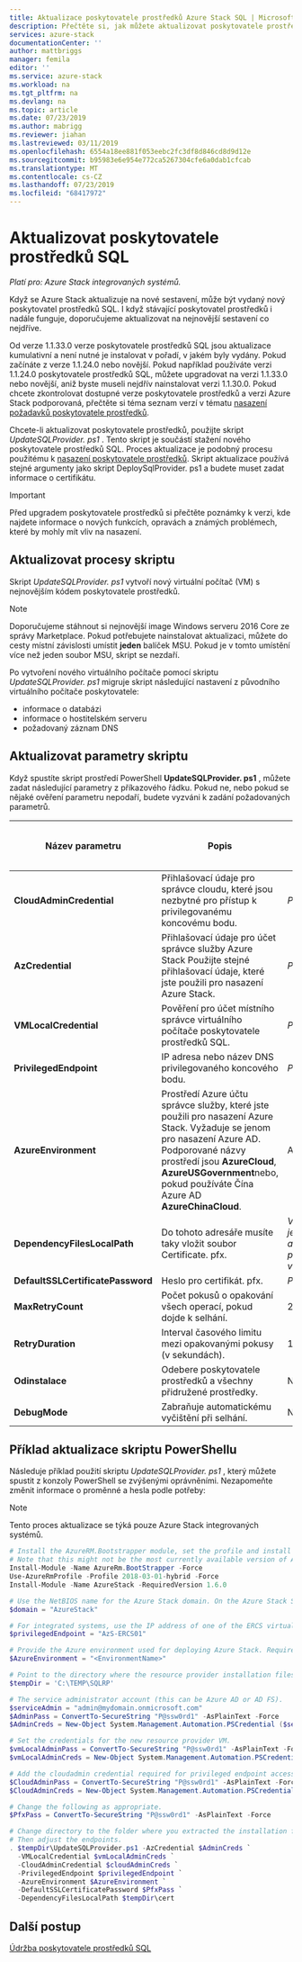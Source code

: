 ```yaml
---
title: Aktualizace poskytovatele prostředků Azure Stack SQL | Microsoft Docs
description: Přečtěte si, jak můžete aktualizovat poskytovatele prostředků Azure Stack SQL.
services: azure-stack
documentationCenter: ''
author: mattbriggs
manager: femila
editor: ''
ms.service: azure-stack
ms.workload: na
ms.tgt_pltfrm: na
ms.devlang: na
ms.topic: article
ms.date: 07/23/2019
ms.author: mabrigg
ms.reviewer: jiahan
ms.lastreviewed: 03/11/2019
ms.openlocfilehash: 6554a18ee881f053eebc2fc3df8d846cd8d9d12e
ms.sourcegitcommit: b95983e6e954e772ca5267304cfe6a0dab1cfcab
ms.translationtype: MT
ms.contentlocale: cs-CZ
ms.lasthandoff: 07/23/2019
ms.locfileid: "68417972"
---
```

# <a name="update-the-sql-resource-provider"></a>Aktualizovat poskytovatele prostředků SQL

*Platí pro: Azure Stack integrovaných systémů.*

Když se Azure Stack aktualizuje na nové sestavení, může být vydaný nový poskytovatel prostředků SQL. I když stávající poskytovatel prostředků i nadále funguje, doporučujeme aktualizovat na nejnovější sestavení co nejdříve. 

Od verze 1.1.33.0 verze poskytovatele prostředků SQL jsou aktualizace kumulativní a není nutné je instalovat v pořadí, v jakém byly vydány. Pokud začínáte z verze 1.1.24.0 nebo novější. Pokud například používáte verzi 1.1.24.0 poskytovatele prostředků SQL, můžete upgradovat na verzi 1.1.33.0 nebo novější, aniž byste museli nejdřív nainstalovat verzi 1.1.30.0. Pokud chcete zkontrolovat dostupné verze poskytovatele prostředků a verzi Azure Stack podporovaná, přečtěte si téma seznam verzí v tématu [nasazení požadavků poskytovatele prostředků](./azure-stack-sql-resource-provider-deploy.md#prerequisites).

Chcete-li aktualizovat poskytovatele prostředků, použijte skript *UpdateSQLProvider. ps1* . Tento skript je součástí stažení nového poskytovatele prostředků SQL. Proces aktualizace je podobný procesu použitému k [nasazení poskytovatele prostředků](./azure-stack-sql-resource-provider-deploy.md). Skript aktualizace používá stejné argumenty jako skript DeploySqlProvider. ps1 a budete muset zadat informace o certifikátu.

 > [!IMPORTANT]
 > Před upgradem poskytovatele prostředků si přečtěte poznámky k verzi, kde najdete informace o nových funkcích, opravách a známých problémech, které by mohly mít vliv na nasazení.

## <a name="update-script-processes"></a>Aktualizovat procesy skriptu

Skript *UpdateSQLProvider. ps1* vytvoří nový virtuální počítač (VM) s nejnovějším kódem poskytovatele prostředků.

> [!NOTE]
> Doporučujeme stáhnout si nejnovější image Windows serveru 2016 Core ze správy Marketplace. Pokud potřebujete nainstalovat aktualizaci, můžete do cesty místní závislosti umístit **jeden** balíček MSU. Pokud je v tomto umístění více než jeden soubor MSU, skript se nezdaří.

Po vytvoření nového virtuálního počítače pomocí skriptu *UpdateSQLProvider. ps1* migruje skript následující nastavení z původního virtuálního počítače poskytovatele:

* informace o databázi
* informace o hostitelském serveru
* požadovaný záznam DNS

## <a name="update-script-parameters"></a>Aktualizovat parametry skriptu

Když spustíte skript prostředí PowerShell **UpdateSQLProvider. ps1** , můžete zadat následující parametry z příkazového řádku. Pokud ne, nebo pokud se nějaké ověření parametru nepodaří, budete vyzváni k zadání požadovaných parametrů.

| Název parametru | Popis | Komentář nebo výchozí hodnota |
| --- | --- | --- |
| **CloudAdminCredential** | Přihlašovací údaje pro správce cloudu, které jsou nezbytné pro přístup k privilegovanému koncovému bodu. | _Požadováno_ |
| **AzCredential** | Přihlašovací údaje pro účet správce služby Azure Stack Použijte stejné přihlašovací údaje, které jste použili pro nasazení Azure Stack. | _Požadováno_ |
| **VMLocalCredential** | Pověření pro účet místního správce virtuálního počítače poskytovatele prostředků SQL. | _Požadováno_ |
| **PrivilegedEndpoint** | IP adresa nebo název DNS privilegovaného koncového bodu. |  _Požadováno_ |
| **AzureEnvironment** | Prostředí Azure účtu správce služby, které jste použili pro nasazení Azure Stack. Vyžaduje se jenom pro nasazení Azure AD. Podporované názvy prostředí jsou **AzureCloud**, **AzureUSGovernment**nebo, pokud používáte Čína Azure AD **AzureChinaCloud**. | AzureCloud |
| **DependencyFilesLocalPath** | Do tohoto adresáře musíte taky vložit soubor Certificate. pfx. | _Volitelné pro jeden uzel, ale je povinný pro více uzlů_ |
| **DefaultSSLCertificatePassword** | Heslo pro certifikát. pfx. | _Požadováno_ |
| **MaxRetryCount** | Počet pokusů o opakování všech operací, pokud dojde k selhání.| 2 |
| **RetryDuration** |Interval časového limitu mezi opakovanými pokusy (v sekundách). | 120 |
| **Odinstalace** | Odebere poskytovatele prostředků a všechny přidružené prostředky. | Ne |
| **DebugMode** | Zabraňuje automatickému vyčištění při selhání. | Ne |

## <a name="update-script-powershell-example"></a>Příklad aktualizace skriptu PowerShellu
Následuje příklad použití skriptu *UpdateSQLProvider. ps1* , který můžete spustit z konzoly PowerShell se zvýšenými oprávněními. Nezapomeňte změnit informace o proměnné a hesla podle potřeby:  

> [!NOTE]
> Tento proces aktualizace se týká pouze Azure Stack integrovaných systémů.

```powershell
# Install the AzureRM.Bootstrapper module, set the profile and install the AzureStack module
# Note that this might not be the most currently available version of Azure Stack PowerShell.
Install-Module -Name AzureRm.BootStrapper -Force
Use-AzureRmProfile -Profile 2018-03-01-hybrid -Force
Install-Module -Name AzureStack -RequiredVersion 1.6.0

# Use the NetBIOS name for the Azure Stack domain. On the Azure Stack SDK, the default is AzureStack but this might have been changed at installation.
$domain = "AzureStack"

# For integrated systems, use the IP address of one of the ERCS virtual machines.
$privilegedEndpoint = "AzS-ERCS01"

# Provide the Azure environment used for deploying Azure Stack. Required only for Azure AD deployments. Supported values for the <environment name> parameter are AzureCloud, AzureChinaCloud or AzureUSGovernment depending which Azure subscription you are using. 
$AzureEnvironment = "<EnvironmentName>"

# Point to the directory where the resource provider installation files were extracted.
$tempDir = 'C:\TEMP\SQLRP'

# The service administrator account (this can be Azure AD or AD FS).
$serviceAdmin = "admin@mydomain.onmicrosoft.com"
$AdminPass = ConvertTo-SecureString "P@ssw0rd1" -AsPlainText -Force
$AdminCreds = New-Object System.Management.Automation.PSCredential ($serviceAdmin, $AdminPass)

# Set the credentials for the new resource provider VM.
$vmLocalAdminPass = ConvertTo-SecureString "P@ssw0rd1" -AsPlainText -Force
$vmLocalAdminCreds = New-Object System.Management.Automation.PSCredential ("sqlrpadmin", $vmLocalAdminPass)

# Add the cloudadmin credential required for privileged endpoint access.
$CloudAdminPass = ConvertTo-SecureString "P@ssw0rd1" -AsPlainText -Force
$CloudAdminCreds = New-Object System.Management.Automation.PSCredential ("$domain\cloudadmin", $CloudAdminPass)

# Change the following as appropriate.
$PfxPass = ConvertTo-SecureString "P@ssw0rd1" -AsPlainText -Force

# Change directory to the folder where you extracted the installation files.
# Then adjust the endpoints.
. $tempDir\UpdateSQLProvider.ps1 -AzCredential $AdminCreds `
  -VMLocalCredential $vmLocalAdminCreds `
  -CloudAdminCredential $cloudAdminCreds `
  -PrivilegedEndpoint $privilegedEndpoint `
  -AzureEnvironment $AzureEnvironment `
  -DefaultSSLCertificatePassword $PfxPass `
  -DependencyFilesLocalPath $tempDir\cert 

 ```

## <a name="next-steps"></a>Další postup

[Údržba poskytovatele prostředků SQL](azure-stack-sql-resource-provider-maintain.md)
